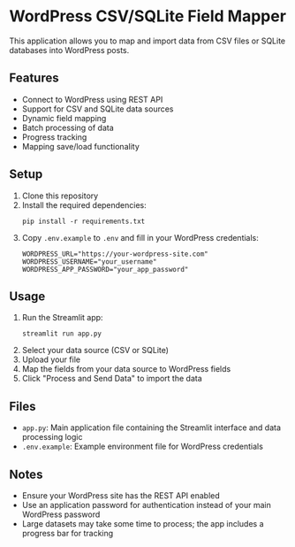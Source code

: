 # WordPress CSV/SQLite Field Mapper

This application allows you to map and import data from CSV files or SQLite databases into WordPress posts.

## Features

- Connect to WordPress using REST API
- Support for CSV and SQLite data sources
- Dynamic field mapping
- Batch processing of data
- Progress tracking
- Mapping save/load functionality

## Setup

1. Clone this repository
2. Install the required dependencies:
   ```
   pip install -r requirements.txt
   ```
3. Copy `.env.example` to `.env` and fill in your WordPress credentials:
   ```
   WORDPRESS_URL="https://your-wordpress-site.com"
   WORDPRESS_USERNAME="your_username"
   WORDPRESS_APP_PASSWORD="your_app_password"
   ```

## Usage

1. Run the Streamlit app:
   ```
   streamlit run app.py
   ```
2. Select your data source (CSV or SQLite)
3. Upload your file
4. Map the fields from your data source to WordPress fields
5. Click "Process and Send Data" to import the data

## Files

- `app.py`: Main application file containing the Streamlit interface and data processing logic
- `.env.example`: Example environment file for WordPress credentials

## Notes

- Ensure your WordPress site has the REST API enabled
- Use an application password for authentication instead of your main WordPress password
- Large datasets may take some time to process; the app includes a progress bar for tracking

